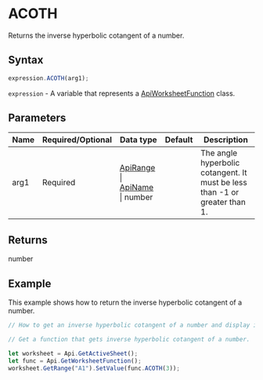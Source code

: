 # ACOTH

Returns the inverse hyperbolic cotangent of a number.

## Syntax

```javascript
expression.ACOTH(arg1);
```

`expression` - A variable that represents a [ApiWorksheetFunction](../ApiWorksheetFunction.md) class.

## Parameters

| **Name** | **Required/Optional** | **Data type** | **Default** | **Description** |
| ------------- | ------------- | ------------- | ------------- | ------------- |
| arg1 | Required | [ApiRange](../../ApiRange/ApiRange.md) \| [ApiName](../../ApiName/ApiName.md) \| number |  | The angle hyperbolic cotangent. It must be less than -1 or greater than 1. |

## Returns

number

## Example

This example shows how to return the inverse hyperbolic cotangent of a number.

```javascript editor-xlsx
// How to get an inverse hyperbolic cotangent of a number and display it in the worksheet.

// Get a function that gets inverse hyperbolic cotangent of a number.

let worksheet = Api.GetActiveSheet();
let func = Api.GetWorksheetFunction();
worksheet.GetRange("A1").SetValue(func.ACOTH(3));
```
